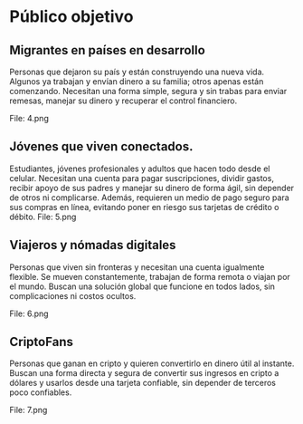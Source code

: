 # Público objetivo

## Migrantes en países en desarrollo

Personas que dejaron su país y están construyendo una nueva vida. Algunos ya trabajan y envían dinero a su familia; otros apenas están comenzando. Necesitan una forma simple, segura y sin trabas para enviar remesas, manejar su dinero y recuperar el control financiero.

File: 4.png

## Jóvenes que viven conectados.

Estudiantes, jóvenes profesionales y adultos que hacen todo desde el celular. Necesitan una cuenta para pagar suscripciones, dividir gastos, recibir apoyo de sus padres y manejar su dinero de forma ágil, sin depender de otros ni complicarse. Además, requieren un medio de pago seguro para sus compras en línea, evitando poner en riesgo sus tarjetas de crédito o débito.
File: 5.png


## Viajeros y nómadas digitales

Personas que viven sin fronteras y necesitan una cuenta igualmente flexible. Se mueven constantemente, trabajan de forma remota o viajan por el mundo. Buscan una solución global que funcione en todos lados, sin complicaciones ni costos ocultos.

File: 6.png

## CriptoFans

Personas que ganan en cripto y quieren convertirlo en dinero útil al instante. Buscan una forma directa y segura de convertir sus ingresos en cripto a dólares y usarlos desde una tarjeta confiable, sin depender de terceros poco confiables.

File: 7.png
